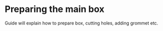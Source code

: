 # Preparing the main box

Guide will explain how to prepare box, cutting holes, adding grommet etc.
